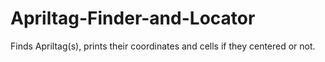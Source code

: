 # Apriltag-Finder-and-Locator
Finds Apriltag(s), prints their coordinates and cells if they centered or not.
